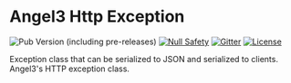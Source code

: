 # Angel3 Http Exception

![Pub Version (including pre-releases)](https://img.shields.io/pub/v/angel3_http_exception?include_prereleases)
[![Null Safety](https://img.shields.io/badge/null-safety-brightgreen)](https://dart.dev/null-safety)
[![Gitter](https://img.shields.io/gitter/room/angel_dart/discussion)](https://gitter.im/angel_dart/discussion)
[![License](https://img.shields.io/github/license/dukefirehawk/angel)](https://github.com/dukefirehawk/angel/tree/master/packages/http_exception/LICENSE)

Exception class that can be serialized to JSON and serialized to clients. Angel3's HTTP exception class.
